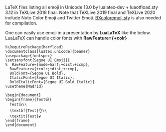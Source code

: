 LaTeX files listing all emoji in Unicode 13.0 by lualatex-dev + luaotfload.sty 3.12 in TeXLive 2019 final.
Note that TeXLive 2019 final and TeXLive 2020 include Noto Color Emoji and Twitter Emoji.
[BXcoloremoji.sty](https://github.com/zr-tex8r/BXcoloremoji) is also needed for compilation.


One can easily use emoji in a presentation by **LuaLaTeX** like the below. LuaLaTeX can handle color fonts with **RawFeature={+colr}**

```
%\RequirePackage{harfload}
\documentclass[luatex,unicode]{beamer}
\usepackage{fontspec}
\setsansfont{Segoe UI Emoji}[
%  RawFeature={mode=harf;+dist;+ccmp},
  RawFeature={+colr;+dist;+ccmp},
  BoldFont={Segoe UI Bold},
  ItalicFont={Segoe UI Italic},
  BoldItalicFont={Segoe UI Bold Italic}]
\usetheme{Madrid} 

\begin{document}
\begin{frame}{Test😃}
  Test👍\\
  \textbf{Test}👌\\
  \textit{Test}💕
\end{frame}
\end{document}
```
